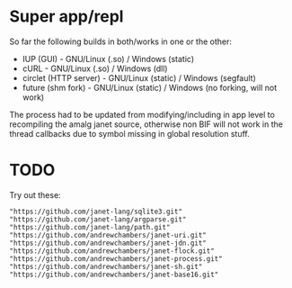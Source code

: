 # Super app/repl

So far the following builds in both/works in one or the other:

- IUP (GUI) - GNU/Linux (.so) / Windows (static)
- cURL - GNU/Linux (.so) / Windows (dll)
- circlet (HTTP server) - GNU/Linux (static) / Windows (segfault)
- future (shm fork) - GNU/Linux (static) / Windows (no forking, will
  not work)

The process had to be updated from modifying/including in app level to
recompiling the amalg janet source, otherwise non BIF will not work in
the thread callbacks due to symbol missing in global resolution stuff.

# TODO

Try out these:

    "https://github.com/janet-lang/sqlite3.git"
    "https://github.com/janet-lang/argparse.git"
    "https://github.com/janet-lang/path.git"
    "https://github.com/andrewchambers/janet-uri.git"
    "https://github.com/andrewchambers/janet-jdn.git"
    "https://github.com/andrewchambers/janet-flock.git"
    "https://github.com/andrewchambers/janet-process.git"
    "https://github.com/andrewchambers/janet-sh.git"
    "https://github.com/andrewchambers/janet-base16.git"
